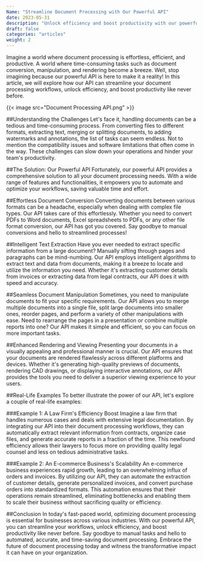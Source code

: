 ```yaml
---
Name: "Streamline Document Processing with Our Powerful API"
date: 2023-05-31
description: "Unlock efficiency and boost productivity with our powerful API for streamlined document processing. Automate tasks, convert files, extract text, and more!"
draft: false
categories: "articles"
weight: 2
---
```


Imagine a world where document processing is effortless, efficient, and productive. A world where time-consuming tasks such as document conversion, manipulation, and rendering become a breeze. Well, stop imagining because our powerful API is here to make it a reality! In this article, we will explore how our API can streamline your document processing workflows, unlock efficiency, and boost productivity like never before.

{{< image src="Document Processing API.png" >}}

##Understanding the Challenges
Let's face it, handling documents can be a tedious and time-consuming process. From converting files to different formats, extracting text, merging or splitting documents, to adding watermarks and annotations, the list of tasks can seem endless. Not to mention the compatibility issues and software limitations that often come in the way. These challenges can slow down your operations and hinder your team's productivity.

##The Solution: Our Powerful API
Fortunately, our powerful API provides a comprehensive solution to all your document processing needs. With a wide range of features and functionalities, it empowers you to automate and optimize your workflows, saving valuable time and effort.

##Effortless Document Conversion
Converting documents between various formats can be a headache, especially when dealing with complex file types. Our API takes care of this effortlessly. Whether you need to convert PDFs to Word documents, Excel spreadsheets to PDFs, or any other file format conversion, our API has got you covered. Say goodbye to manual conversions and hello to streamlined processes!

##Intelligent Text Extraction
Have you ever needed to extract specific information from a large document? Manually sifting through pages and paragraphs can be mind-numbing. Our API employs intelligent algorithms to extract text and data from documents, making it a breeze to locate and utilize the information you need. Whether it's extracting customer details from invoices or extracting data from legal contracts, our API does it with speed and accuracy.

##Seamless Document Manipulation
Sometimes, you need to manipulate documents to fit your specific requirements. Our API allows you to merge multiple documents into a single file, split large documents into smaller ones, reorder pages, and perform a variety of other manipulations with ease. Need to rearrange the pages in a presentation or combine multiple reports into one? Our API makes it simple and efficient, so you can focus on more important tasks.

##Enhanced Rendering and Viewing
Presenting your documents in a visually appealing and professional manner is crucial. Our API ensures that your documents are rendered flawlessly across different platforms and devices. Whether it's generating high-quality previews of documents, rendering CAD drawings, or displaying interactive annotations, our API provides the tools you need to deliver a superior viewing experience to your users.

##Real-Life Examples
To better illustrate the power of our API, let's explore a couple of real-life examples:

###Example 1: A Law Firm's Efficiency Boost
Imagine a law firm that handles numerous cases and deals with extensive legal documentation. By integrating our API into their document processing workflows, they can automatically extract relevant information from contracts, organize case files, and generate accurate reports in a fraction of the time. This newfound efficiency allows their lawyers to focus more on providing quality legal counsel and less on tedious administrative tasks.

###Example 2: An E-commerce Business's Scalability
An e-commerce business experiences rapid growth, leading to an overwhelming influx of orders and invoices. By utilizing our API, they can automate the extraction of customer details, generate personalized invoices, and convert purchase orders into standardized formats. This automation ensures that their operations remain streamlined, eliminating bottlenecks and enabling them to scale their business without sacrificing quality or efficiency.

##Conclusion
In today's fast-paced world, optimizing document processing is essential for businesses across various industries. With our powerful API, you can streamline your workflows, unlock efficiency, and boost productivity like never before. Say goodbye to manual tasks and hello to automated, accurate, and time-saving document processing. Embrace the future of document processing today and witness the transformative impact it can have on your organization.